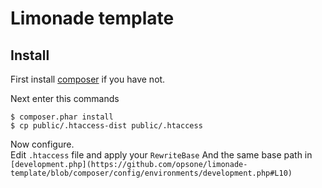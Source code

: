 Limonade template
=================


## Install

First install [composer](http://getcomposer.org/download/) if you have not.

Next enter this commands
```
$ composer.phar install
$ cp public/.htaccess-dist public/.htaccess
```

Now configure.  
Edit `.htaccess` file and apply your `RewriteBase`
And the same base path in `[development.php](https://github.com/opsone/limonade-template/blob/composer/config/environments/development.php#L10)`
